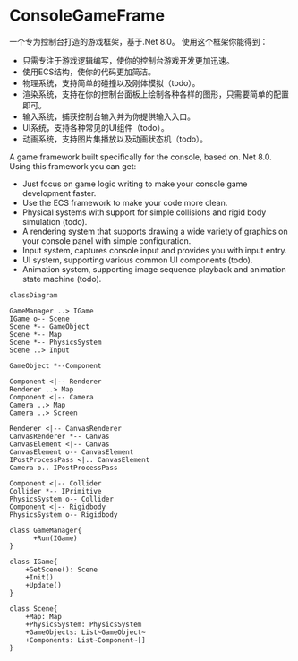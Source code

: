# ConsoleGameFrame

一个专为控制台打造的游戏框架，基于.Net 8.0。
使用这个框架你能得到：
- 只需专注于游戏逻辑编写，使你的控制台游戏开发更加迅速。
- 使用ECS结构，使你的代码更加简洁。
- 物理系统，支持简单的碰撞以及刚体模拟（todo）。
- 渲染系统，支持在你的控制台面板上绘制各种各样的图形，只需要简单的配置即可。
- 输入系统，捕获控制台输入并为你提供输入入口。
- UI系统，支持各种常见的UI组件（todo）。
- 动画系统，支持图片集播放以及动画状态机（todo）。

A game framework built specifically for the console, based on. Net 8.0.
Using this framework you can get:
- Just focus on game logic writing to make your console game development faster.
- Use the ECS framework to make your code more clean.
- Physical systems with support for simple collisions and rigid body simulation (todo).
- A rendering system that supports drawing a wide variety of graphics on your console panel with simple configuration.
- Input system, captures console input and provides you with input entry.
- UI system, supporting various common UI components (todo).
- Animation system, supporting image sequence playback and animation state machine (todo).

```mermaid
classDiagram

GameManager ..> IGame
IGame o-- Scene
Scene *-- GameObject
Scene *-- Map
Scene *-- PhysicsSystem
Scene ..> Input

GameObject *--Component

Component <|-- Renderer
Renderer ..> Map
Component <|-- Camera 
Camera ..> Map
Camera ..> Screen

Renderer <|-- CanvasRenderer
CanvasRenderer *-- Canvas
CanvasElement <|-- Canvas
CanvasElement o-- CanvasElement
IPostProcessPass <|.. CanvasElement
Camera o.. IPostProcessPass 

Component <|-- Collider
Collider *-- IPrimitive
PhysicsSystem o-- Collider
Component <|-- Rigidbody
PhysicsSystem o-- Rigidbody

class GameManager{
      +Run(IGame)
}

class IGame{
	+GetScene(): Scene
	+Init()
	+Update()
}

class Scene{
	+Map: Map
	+PhysicsSystem: PhysicsSystem
	+GameObjects: List~GameObject~
	+Components: List~Component~[]
}
```